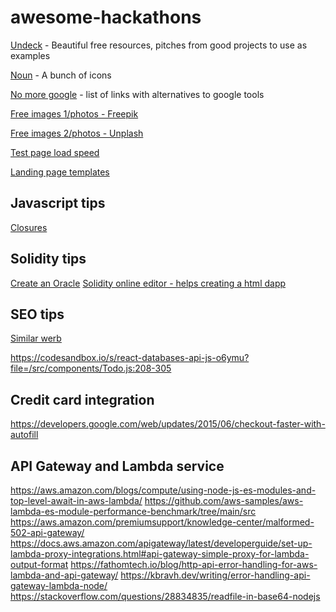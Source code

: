 # awesome-hackathons

[Undeck](https://www.undeck.co/) - Beautiful free resources, pitches from good projects to use as examples

[Noun](https://thenounproject.com/) - A bunch of icons

[No more google](https://nomoregoogle.com/) - list of links with alternatives to google tools

[Free images 1/photos - Freepik](https://www.freepik.com)

[Free images 2/photos - Unplash](https://unsplash.com/)

[Test page load speed](https://www.webpagetest.org/)

[Landing page templates](https://unbounce.com/landing-page-templates/)

## Javascript tips
[Closures](https://medium.com/dailyjs/i-never-understood-javascript-closures-9663703368e8)

## Solidity tips
[Create an Oracle](https://medium.com/@pedrodc/implementing-a-blockchain-oracle-on-ethereum-cedc7e26b49e)
[Solidity online editor - helps creating a html dapp](https://lab.superblocks.com/)

## SEO tips
[Similar werb](https://www.similarweb.com)


https://codesandbox.io/s/react-databases-api-js-o6ymu?file=/src/components/Todo.js:208-305

## Credit card integration
https://developers.google.com/web/updates/2015/06/checkout-faster-with-autofill

## API Gateway and Lambda service
https://aws.amazon.com/blogs/compute/using-node-js-es-modules-and-top-level-await-in-aws-lambda/
https://github.com/aws-samples/aws-lambda-es-module-performance-benchmark/tree/main/src
https://aws.amazon.com/premiumsupport/knowledge-center/malformed-502-api-gateway/
https://docs.aws.amazon.com/apigateway/latest/developerguide/set-up-lambda-proxy-integrations.html#api-gateway-simple-proxy-for-lambda-output-format
https://fathomtech.io/blog/http-api-error-handling-for-aws-lambda-and-api-gateway/
https://kbravh.dev/writing/error-handling-api-gateway-lambda-node/
https://stackoverflow.com/questions/28834835/readfile-in-base64-nodejs
